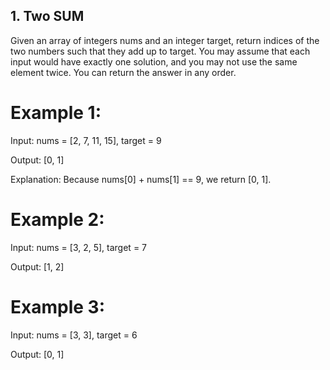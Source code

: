 ## 1. Two SUM

Given an array of integers nums and an integer target, return indices of the two numbers such that they add up to target.
You may assume that each input would have exactly one solution, and you may not use the same element twice.
You can return the answer in any order.

# Example 1:
Input: nums = [2, 7, 11, 15], target = 9

Output: [0, 1]

Explanation: Because nums[0] + nums[1] == 9, we return [0, 1].

# Example 2:
Input: nums = [3, 2, 5], target = 7

Output: [1, 2]

# Example 3:
Input: nums = [3, 3], target = 6

Output: [0, 1]
